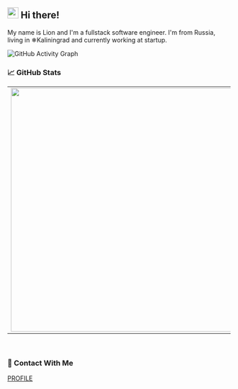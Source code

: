 ## <img src="https://raw.githubusercontent.com/extremecodetv/extremecodetv/master/wave.gif" width="25px"> Hi there! 

My name is Lion and I'm a fullstack software engineer. I'm from Russia, living in ❄Kaliningrad and currently working at startup.

![GitHub Activity Graph](https://activity-graph.herokuapp.com/graph?username=lkapitman)
 
### 📈 GitHub Stats
<p align="center">
  <table>
  <tr>
      <td><img width="550px" align="left" src="https://github-readme-stats.vercel.app/api?username=lkapitman&hide_border=true&count_private=false&layout=compact&hide_title=true&show_icons=true&theme=dark&icon_color=5194f0&bg_color=0d1117" /></td>
      <td><img width="550px" src="https://github-readme-stats.vercel.app/api/top-langs/?username=lkapitman&hide=html&layout=compact&hide_border=true&hide_title=true&theme=dark&icon_color=5194f0&bg_color=0d1117" /></td>
  </tr>   
</table>
</p>

<br />

### 📱 Contact With Me

<p>
  <a href="https://lkapitman.github.io">PROFILE</a>
</
</p>
